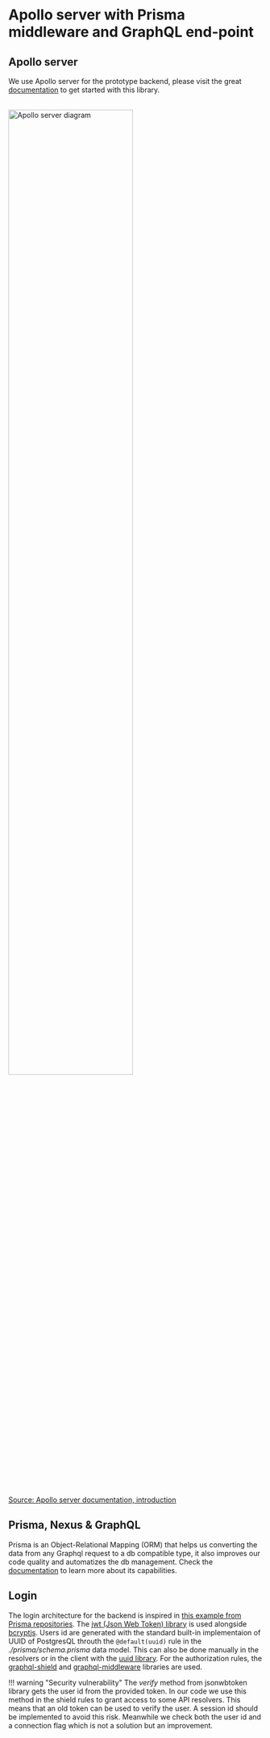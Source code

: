 # Apollo server with Prisma middleware and GraphQL end-point

## Apollo server

We use Apollo server for the prototype backend, please visit the great [documentation](https://www.apollographql.com/docs/apollo-server/) to get started with this library.

<br>

<img src="/assets/images/apollo-diagram.svg" alt="Apollo server diagram" width="70%" style="display: inline-block">

[Source: Apollo server documentation, introduction](https://www.apollographql.com/docs/apollo-server/)

## Prisma, Nexus & GraphQL

Prisma is an Object-Relational Mapping (ORM) that helps us converting the data from any Graphql request to a db compatible type, it also improves our code quality and automatizes the db management. Check the [documentation](https://www.prisma.io/docs/) to learn more about its capabilities.

## Login

The login architecture for the backend is inspired in [this example from Prisma repositories](https://github.com/prisma/prisma-examples/tree/latest/typescript/graphql-auth). The [jwt (Json Web Token) library](https://jwt.io/introduction) is used alongside [bcryptjs](https://www.npmjs.com/package/bcryptjs). Users id are generated with the standard built-in implementaion of UUID of PostgresQL throuth the `@default(uuid)` rule in the _./prisma/schema.prisma_ data model. This can also be done manually in the resolvers or in the client with the [uuid library](https://www.npmjs.com/package/uuid). For the authorization rules, the [graphql-shield](https://graphql-shield.vercel.app/) and [graphql-middleware](https://www.npmjs.com/package/graphql-middleware) libraries are used.

!!! warning "Security vulnerability"
    The _verify_ method from jsonwbtoken library gets the user id from the provided token. In our code we use this method in the shield rules to grant access to some API resolvers. This means that an old token can be used to verify the user. A session id should be implemented to avoid this risk. Meanwhile we check both the user id and a connection flag which is not a solution but an improvement.


